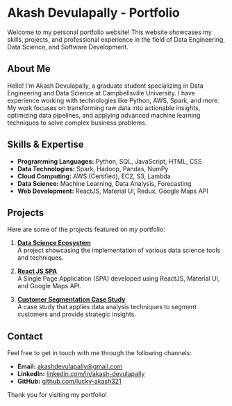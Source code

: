 # Akash Devulapally - Portfolio

Welcome to my personal portfolio website! This website showcases my skills, projects, and professional experience in the field of Data Engineering, Data Science, and Software Development.

## About Me

Hello! I'm Akash Devulapally, a graduate student specializing in Data Engineering and Data Science at Campbellsville University. I have experience working with technologies like Python, AWS, Spark, and more. My work focuses on transforming raw data into actionable insights, optimizing data pipelines, and applying advanced machine learning techniques to solve complex business problems.

## Skills & Expertise

- **Programming Languages:** Python, SQL, JavaScript, HTML, CSS
- **Data Technologies:** Spark, Hadoop, Pandas, NumPy
- **Cloud Computing:** AWS (Certified), EC2, S3, Lambda
- **Data Science:** Machine Learning, Data Analysis, Forecasting
- **Web Development:** ReactJS, Material UI, Redux, Google Maps API

## Projects

Here are some of the projects featured on my portfolio:

1. **[Data Science Ecosystem](https://lucky-akash321.github.io/Portfolio/)**  
   A project showcasing the implementation of various data science tools and techniques.

2. **[React JS SPA](https://lucky-akash321.github.io/Portfolio/)**  
   A Single Page Application (SPA) developed using ReactJS, Material UI, and Google Maps API.

3. **[Customer Segmentation Case Study](https://lucky-akash321.github.io/Portfolio/)**  
   A case study that applies data analysis techniques to segment customers and provide strategic insights.

## Contact

Feel free to get in touch with me through the following channels:

- **Email:** [akashdevulapally@gmail.com](mailto:akashdevulapally@gmail.com)
- **LinkedIn:** [linkedin.com/in/akash-devulapally](https://www.linkedin.com/in/akash-devulapally)
- **GitHub:** [github.com/lucky-akash321](https://github.com/lucky-akash321)

Thank you for visiting my portfolio!
